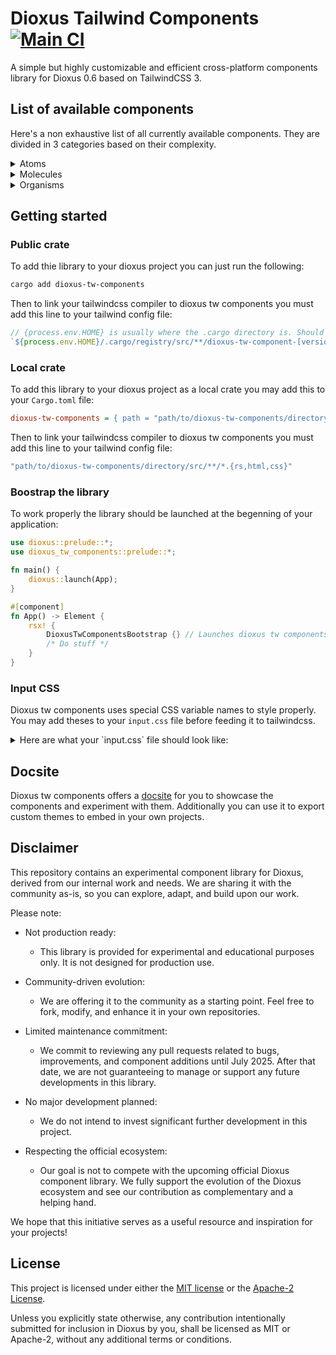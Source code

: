 # Dioxus Tailwind Components [![Main CI](https://github.com/42Angouleme/dioxus-components/actions/workflows/mail.yml/badge.svg)](https://github.com/42Angouleme/dioxus-components/actions/workflows/mail.yml)

A simple but highly customizable and efficient cross-platform components library for Dioxus 0.6 based on TailwindCSS 3.

## List of available components

Here's a non exhaustive list of all currently available components. They are divided in 3 categories based on their complexity.

<details>
    <summary>
        Atoms
    </summary>
    <table>
        <tr><td>Button</td></tr>
        <tr><td>Button Group</td></tr>
        <tr><td>Icon</td></tr>
        <tr><td>Placeholder</td></tr>
        <tr><td>Separator</td></tr>
        <tr><td>Spacer</td></tr>
    </table>
</details>

<details>
    <summary>
        Molecules
    </summary>
    <table>
        <tr><td>Accordion</td></tr>
        <tr><td>Breadcumb</td></tr>
        <tr><td>Carousel</td></tr>
        <tr><td>Dropdown</td></tr>
        <tr><td>Hovercard</td></tr>
        <tr><td>LightSwitch</td></tr>
        <tr><td>Modal</td></tr>
        <tr><td>Navbar</td></tr>
        <tr><td>ProgressBar</td></tr>
        <tr><td>Scrollable</td></tr>
        <tr><td>SidePanel</td></tr>
        <tr><td>Table</td></tr>
        <tr><td>Tabs</td></tr>
        <tr><td>Toast</td></tr>
    </table>
</details>

<details>
    <summary>
        Organisms
    </summary>
    <table>
        <tr><td>Checkbox</td></tr>
        <tr><td>FormList</td></tr>
        <tr><td>Input</td></tr>
        <tr><td>Radio</td></tr>
        <tr><td>Select</td></tr>
        <tr><td>Slider</td></tr>
        <tr><td>TextArea</td></tr>
        <tr><td>Toggle</td></tr>
    </table>
</details>

## Getting started

### Public crate

To add thie library to your dioxus project you can just run the following:
```bash
cargo add dioxus-tw-components
```

Then to link your tailwindcss compiler to dioxus tw components you must add this line to your tailwind config file:

```js
// {process.env.HOME} is usually where the .cargo directory is. Should be replaced by the actual path if yours is not in home
`${process.env.HOME}/.cargo/registry/src/**/dioxus-tw-component-[version or *]/src/**/*.{rs,html,css}`
```

### Local crate

To add this library to your dioxus project as a local crate you may add this to your `Cargo.toml` file:
```ini
dioxus-tw-components = { path = "path/to/dioxus-tw-components/directory" }
```

Then to link your tailwindcss compiler to dioxus tw components you must add this line to your tailwind config file:

```js
"path/to/dioxus-tw-components/directory/src/**/*.{rs,html,css}"
```

### Boostrap the library

To work properly the library should be launched at the begenning of your application:

```rust
use dioxus::prelude::*;
use dioxus_tw_components::prelude::*;

fn main() {
    dioxus::launch(App);
}

#[component]
fn App() -> Element {
    rsx! {
        DioxusTwComponentsBootstrap {} // Launches dioxus tw components. Some components may no work without this
        /* Do stuff */
    }
}
```

### Input CSS

Dioxus tw components uses special CSS variable names to style properly. You may add theses to your `input.css` file before feeding it to tailwindcss.
<details>
    <summary>
        Here are what your `input.css` file should look like:
    </summary>

```css
@import "tailwindcss/base";
@import "tailwindcss/components";

@layer base {
    :root {
        --background: /* HSL color */;
        --foreground: /* HSL color */;
        --primary: /* HSL color */;
        --primary-foreground: /* HSL color */;
        --secondary: /* HSL color */;
        --secondary-foreground: /* HSL color */;
        --accent: /* HSL color */;
        --accent-foreground: /* HSL color */;
        --muted: /* HSL color */;
        --muted-foreground: /* HSL color */;
        --destructive: /* HSL color */;
        --destructive-foreground: /* HSL color */;
        --success: /* HSL color */;
        --success-foreground: /* HSL color */;
        --border: /* HSL color */;
        --input: /* HSL color */;
        --ring: /* HSL color */;
        --global-shadow: /* Shadow data */;
        --global-radius: /* Radius */;
    }
    .dark {
        --background: /* HSL color */;
        --foreground: /* HSL color */;
        --primary: /* HSL color */;
        --primary-foreground: /* HSL color */;
        --secondary: /* HSL color */;
        --secondary-foreground: /* HSL color */;
        --accent: /* HSL color */;
        --accent-foreground: /* HSL color */;
        --border: /* HSL color */;
        --input: /* HSL color */;
        --ring: /* HSL color */;
        --global-shadow: /* Shadow data */;
    }
    .h1 {
        @apply text-4xl font-extrabold md:text-5xl;
    }
    .h2 {
        @apply text-2xl font-bold md:text-4xl;
    }

    .h3 {
        @apply text-2xl font-semibold md:text-3xl;
    }
    .h4 {
        @apply text-xl font-semibold md:text-2xl;
    }
    .h5 {
        @apply text-lg font-semibold md:text-xl;
    }
    .h6 {
        @apply text-base font-semibold md:text-lg;
    }
    .paragraph {
        @apply font-normal text-foreground;
    }
    .span {
        @apply font-normal text-foreground;
    }
    .anchor {
        @apply text-foreground/70 hover:text-foreground transition-colors cursor-pointer;
    }
}
```

</details>

## Docsite

Dioxus tw components offers a [docsite](https://www.youtube.com/watch?v=dQw4w9WgXcQ) for you to showcase the components and experiment with them.
Additionally you can use it to export custom themes to embed in your own projects.

## Disclaimer

This repository contains an experimental component library for Dioxus, derived from our internal work and needs.
We are sharing it with the community as-is, so you can explore, adapt, and build upon our work.

Please note:

* Not production ready:
    * This library is provided for experimental and educational purposes only. It is not designed for production use.

* Community-driven evolution:
    * We are offering it to the community as a starting point. Feel free to fork, modify, and enhance it in your own repositories.

* Limited maintenance commitment:
    * We commit to reviewing any pull requests related to bugs, improvements, and component additions until July 2025.
After that date, we are not guaranteeing to manage or support any future developments in this library.

* No major development planned:
    * We do not intend to invest significant further development in this project.

* Respecting the official ecosystem:
    * Our goal is not to compete with the upcoming official Dioxus component library. We fully support the evolution of the Dioxus ecosystem and see our contribution as complementary and a helping hand.

We hope that this initiative serves as a useful resource and inspiration for your projects!

## License

This project is licensed under either the [MIT license](https://github.com/42Angouleme/dioxus-components/blob/main/LICENSE-MIT) or the [Apache-2 License](https://github.com/42Angouleme/dioxus-components/blob/main/LICENSE-APACHE).

Unless you explicitly state otherwise, any contribution intentionally submitted for inclusion in Dioxus by you, shall be licensed as MIT or Apache-2, without any additional terms or conditions.
